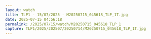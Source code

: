 ```yaml
---
layout: watch
title: TLP1 - 15/07/2025 - M20250715_045618_TLP_1T.jpg
date: 2025-07-15 04:56:18
permalink: /2025/07/15/watch/M20250715_045618_TLP_1
capture: TLP1/2025/202507/20250714/M20250715_045618_TLP_1T.jpg
---
```

